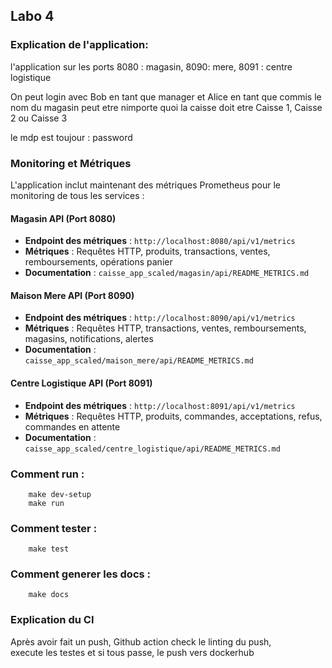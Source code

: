 ## Labo 4

### Explication de l'application:

l'application sur les ports 8080 : magasin, 8090: mere, 8091 : centre logistique

On peut login avec Bob en tant que manager et Alice en tant que commis
le nom du magasin peut etre nimporte quoi
la caisse doit etre Caisse 1, Caisse 2 ou Caisse 3

le mdp est toujour : password

### Monitoring et Métriques

L'application inclut maintenant des métriques Prometheus pour le monitoring de tous les services :

#### Magasin API (Port 8080)
- **Endpoint des métriques** : `http://localhost:8080/api/v1/metrics`
- **Métriques** : Requêtes HTTP, produits, transactions, ventes, remboursements, opérations panier
- **Documentation** : `caisse_app_scaled/magasin/api/README_METRICS.md`

#### Maison Mere API (Port 8090)
- **Endpoint des métriques** : `http://localhost:8090/api/v1/metrics`
- **Métriques** : Requêtes HTTP, transactions, ventes, remboursements, magasins, notifications, alertes
- **Documentation** : `caisse_app_scaled/maison_mere/api/README_METRICS.md`

#### Centre Logistique API (Port 8091)
- **Endpoint des métriques** : `http://localhost:8091/api/v1/metrics`
- **Métriques** : Requêtes HTTP, produits, commandes, acceptations, refus, commandes en attente
- **Documentation** : `caisse_app_scaled/centre_logistique/api/README_METRICS.md`

### Comment run :
```
    make dev-setup
    make run
```

### Comment tester :
```
    make test
```

### Comment generer les docs :
```
    make docs
```

### Explication du CI
Après avoir fait un push, Github action check le linting du push,<br> execute les testes et si tous passe, le push vers dockerhub
